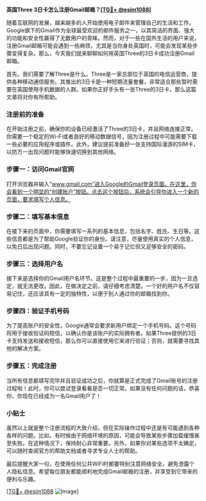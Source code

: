**英国Three 3日卡怎么注册Gmail邮箱？[[TG💪+ @esim1088](https://t.me/s/esim1088)]**

随着互联网的发展，越来越多的人开始使用电子邮件来管理自己的生活和工作。Google旗下的Gmail作为全球最受欢迎的邮件服务之一，以其简洁的界面、强大的功能和安全性赢得了无数用户的青睐。然而，对于一些在国外生活的用户来说，注册Gmail邮箱可能会遇到一些麻烦，尤其是当你身处英国时，可能会发现某些步骤变得复杂。那么，今天我们就来聊聊如何用英国Three的3日卡成功注册Gmail邮箱。

首先，我们需要了解Three是什么。Three是一家总部位于英国的电信运营商，提供各种移动通信服务。其推出的3日卡是一种短期流量套餐，非常适合那些暂时需要在英国使用手机数据的人群。如果你正好手头有一张Three的3日卡，那么这篇文章将对你有所帮助。

### 注册前的准备

在开始注册之前，确保你的设备已经激活了Three的3日卡，并且网络连接正常。你需要一个稳定的Wi-Fi或者良好的移动数据信号，因为注册过程中可能需要下载一些必要的应用程序或插件。此外，建议提前准备好一张支持国际漫游的SIM卡，以防万一出现问题时能够快速切换到其他网络。

### 步骤一：访问Gmail官网

打开浏览器并输入“www.gmail.com”进入Google的Gmail登录页面。在这里，你会看到一个明显的“创建账户”按钮。点击这个按钮后，系统会引导你进入一个新的页面，要求填写个人信息。

### 步骤二：填写基本信息

在接下来的页面中，你需要填写一系列的基本信息，包括名字、姓氏、生日等。这些信息都是为了帮助Google验证你的身份。请注意，尽量使用真实的个人信息，以免日后出现问题。同时，不要忘记设置一个易于记忆但又足够安全的密码。

### 步骤三：选择用户名

接下来是选择你的Gmail用户名环节。这是整个过程中最重要的一步，因为一旦选定，就无法更改。因此，在做决定之前，请仔细考虑清楚。一个好的用户名不仅容易记住，还应该具有一定的独特性，以便于别人通过你的邮箱找到你。

### 步骤四：验证手机号码

为了提高账户的安全性，Google通常会要求新用户绑定一个手机号码。这个号码将用于接收验证码短信，以确认你是该账户的实际拥有者。如果Three提供的3日卡支持发送和接收短信，那么你可以直接使用它来进行验证；否则，就需要寻找其他的解决方案。

### 步骤五：完成注册

当所有信息都填写完毕并且验证成功之后，你就算是正式完成了Gmail账号的注册过程啦！此时，你可以尝试登录看看是否一切正常。如果没有任何问题的话，恭喜你，你现在已经成为一名Gmail用户了！

### 小贴士

虽然以上就是整个注册流程的大致介绍，但在实际操作过程中还是有可能遇到各种各样的问题。比如，有时候由于网络环境的原因，可能会导致某些步骤加载缓慢甚至失败。在这种情况下，保持耐心非常重要。另外，如果你对某些选项不太确定，可以随时查阅官方的帮助文档或者寻求专业人士的帮助。

最后提醒大家一句，在使用任何公共WiFi时都要特别注意网络安全，避免泄露个人隐私信息。希望每位朋友都能顺利地完成Gmail邮箱的注册，并享受到它带来的便利与乐趣。

[[TG💪+ @esim1088](https://t.me/s/esim1088) ![Image](https://i.postimg.cc/4NQfJmqS/Snipaste-2025-05-13-00-14-12.png)]